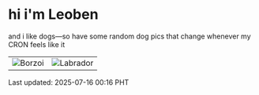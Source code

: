 # hi i'm Leoben

and i like dogs—so have some random dog pics that change whenever my CRON feels like it

|  |  |
|--------|----------|
| ![Borzoi](https://random-dog-vercel.vercel.app/api/random-borzoi?v=1752596174) | ![Labrador](https://random-dog-vercel.vercel.app/api/random-labrador?v=1752596174) |

Last updated: 2025-07-16 00:16 PHT
